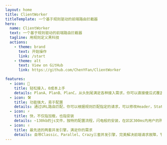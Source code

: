 ```yaml
---
layout: home
title: ClientWorker
titleTemplate: 一个基于规则驱动的前端路由拦截器
hero:
  name: ClientWorker
  text: 一个基于规则驱动的前端路由拦截器
  tagline: 用规则定义黑科技
  actions:
    - theme: brand
      text: 开始操作
      link: /start
    - theme: alt
      text: View on GitHub
      link: https://github.com/ChenYFan/ClientWorker

features:
  - icon: 🖖
    title: 轻松接入，0成本上手
    details: PlanA、PlanB、PlanC，从头到尾满足各种接入需求，你可以直接傻瓜式覆盖接入、自定义接入，也可以保留原先的ServiceWorker完成共生。基于yaml语法，正则规则，无需学习JavaScript即可上手ClientWorker。稍作修改，你就可以毫无负担地使用ClientWorker，不用担心再将ServiceWorker写坏了。
  - icon: 🛠️
    title: 功能强大，易于配置
    details: 通过URL路由匹配，你可以根据规则匹配指定的请求，可以修改Header，Status，Body，直接返回数据，或者将请求转移到其他服务器。你也可以修改响应，直接返回应该返回的内容。
  - icon: ⚡️
    title: 快，不仅指加载，也指安装
    details: ~130kb的js文件，独特的配置流程，闪电般的安装，在区区300ms内用户的所有请求都将会掌握在你的手里。只要略作修改，你就可以将你的Vue网页迅速改造成拥有全球CDN加速的PWA应用。
  - icon: ✌️
    title: 最先进的两套并发引擎，满足你的需求
    details: 自带Classic、Parallel、Crazy三套并发引擎，完美解决前端请求故障，节省流量，提高体验。
---
```


